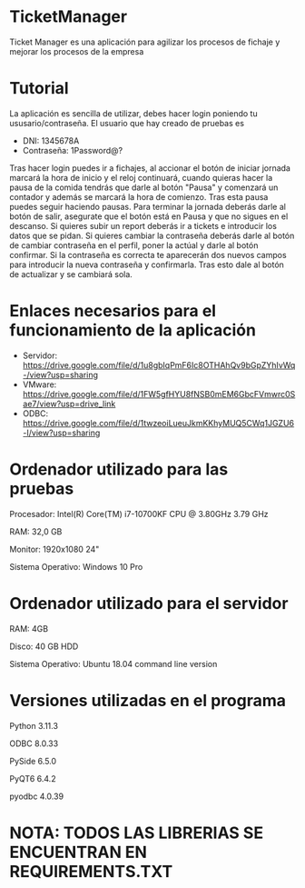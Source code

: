 # TicketManager
Ticket Manager es una aplicación para agilizar los procesos de fichaje y mejorar los procesos de la empresa
# Tutorial
La aplicación es sencilla de utilizar, debes hacer login poniendo tu ususario/contraseña. El usuario que hay creado de pruebas es 
- DNI: 1345678A
- Contraseña: 1Password@?

Tras hacer login puedes ir a fichajes, al accionar el botón de iniciar jornada marcará la hora de inicio y el reloj continuará, cuando quieras hacer la pausa de la comida tendrás que darle al botón "Pausa" y comenzará un contador y además se marcará la hora de comienzo. Tras esta pausa puedes seguir haciendo pausas. 
Para terminar la jornada deberás darle al botón de salir, asegurate que el botón está en Pausa y que no sigues en el descanso. 
Si quieres subir un report deberás ir a tickets e introducir los datos que se pidan.
Si quieres cambiar la contraseña deberás darle al botón de cambiar contraseña en el perfil, poner la actúal y darle al botón confirmar. Si la contraseña es correcta te aparecerán dos nuevos campos para introducir la nueva contraseña y confirmarla. Tras esto dale al botón de actualizar y se cambiará sola.

# Enlaces necesarios para el funcionamiento de la aplicación
- Servidor: https://drive.google.com/file/d/1u8gbIqPmF6Ic8OTHAhQv9bGpZYhIvWq-/view?usp=sharing
- VMware: https://drive.google.com/file/d/1FW5gfHYU8fNSB0mEM6GbcFVmwrc0Sae7/view?usp=drive_link
- ODBC: https://drive.google.com/file/d/1twzeoiLueuJkmKKhyMUQ5CWq1JGZU6-I/view?usp=sharing

# Ordenador utilizado para las pruebas
Procesador: Intel(R) Core(TM) i7-10700KF CPU @ 3.80GHz  3.79 GHz

RAM: 32,0 GB

Monitor: 1920x1080 24"

Sistema Operativo: Windows 10 Pro

# Ordenador utilizado para el servidor
RAM: 4GB 

Disco: 40 GB HDD

Sistema Operativo: Ubuntu 18.04 command line version

# Versiones utilizadas en el programa
Python 3.11.3

ODBC 8.0.33

PySide 6.5.0

PyQT6 6.4.2

pyodbc 4.0.39

# NOTA: TODOS LAS LIBRERIAS SE ENCUENTRAN EN REQUIREMENTS.TXT
